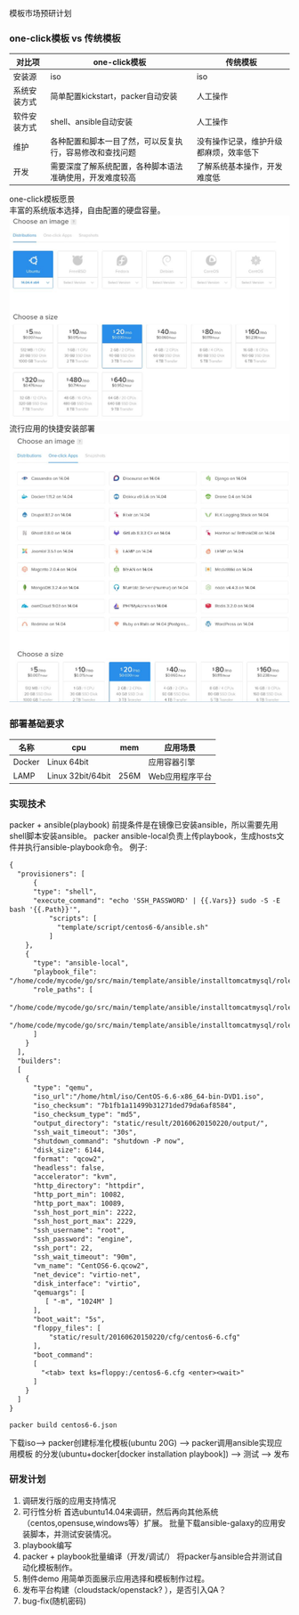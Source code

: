 
模板市场预研计划

### one-click模板 vs 传统模板
|对比项|one-click模板|传统模板|
|------|---------|--------|
|安装源|iso|iso|
|系统安装方式|简单配置kickstart，packer自动安装|人工操作|
|软件安装方式|shell、ansible自动安装|人工操作|
|维护|各种配置和脚本一目了然，可以反复执行，容易修改和查找问题|没有操作记录，维护升级都麻烦，效率低下|
|开发|需要深度了解系统配置，各种脚本语法准确使用，开发难度较高|了解系统基本操作，开发难度低|

one-click模板愿景     
丰富的系统版本选择，自由配置的硬盘容量。     
![pic1](images/2016_06_20_11_44_09_1049x770.jpg)
流行应用的快捷安装部署    
![pic2](images/2016_06_20_11_44_30_1017x973.jpg)

### 部署基础要求

| 名称	|cpu	| mem	|应用场景	| 
|--------|-------|-------|----------| 
|Docker |Linux 64bit  |     |应用容器引擎|
| LAMP  |Linux 32bit/64bit |256M  |Web应用程序平台|

### 实现技术
packer + ansible(playbook)
前提条件是在镜像已安装ansible，所以需要先用shell脚本安装ansible。
packer ansible-local负责上传playbook，生成hosts文件并执行ansible-playbook命令。
例子:
```
{
  "provisioners": [
      {
      "type": "shell",
      "execute_command": "echo 'SSH_PASSWORD' | {{.Vars}} sudo -S -E bash '{{.Path}}'",
          "scripts": [
            "template/script/centos6-6/ansible.sh"
          ]
    },
    {
      "type": "ansible-local",
      "playbook_file": "/home/code/mycode/go/src/main/template/ansible/installtomcatmysql/roles.yml",
      "role_paths": [
        "/home/code/mycode/go/src/main/template/ansible/installtomcatmysql/roles/mysql",
        "/home/code/mycode/go/src/main/template/ansible/installtomcatmysql/roles/tomcat"
      ]
    }
  ],
  "builders":
  [
    {
      "type": "qemu",
      "iso_url":"/home/html/iso/CentOS-6.6-x86_64-bin-DVD1.iso",
      "iso_checksum": "7b1fb1a11499b31271ded79da6af8584",
      "iso_checksum_type": "md5",
      "output_directory": "static/result/20160620150220/output/",
      "ssh_wait_timeout": "30s",
      "shutdown_command": "shutdown -P now",
      "disk_size": 6144,
      "format": "qcow2",
      "headless": false,
      "accelerator": "kvm",
      "http_directory": "httpdir",
      "http_port_min": 10082,
      "http_port_max": 10089,
      "ssh_host_port_min": 2222,
      "ssh_host_port_max": 2229,
      "ssh_username": "root",
      "ssh_password": "engine",
      "ssh_port": 22,
      "ssh_wait_timeout": "90m",
      "vm_name": "CentOS6-6.qcow2",
      "net_device": "virtio-net",
      "disk_interface": "virtio",
      "qemuargs": [
         [ "-m", "1024M" ]
      ],
      "boot_wait": "5s",
      "floppy_files": [
          "static/result/20160620150220/cfg/centos6-6.cfg"
      ],
      "boot_command":
      [
        "<tab> text ks=floppy:/centos6-6.cfg <enter><wait>"
      ]
    }
  ]
}
```
```
packer build centos6-6.json
```
下载iso--> packer创建标准化模板(ubuntu 20G) --> packer调用ansible实现应用模板
的分发(ubuntu+docker[docker installation playbook]) --> 测试  --> 发布

### 研发计划
1. 调研发行版的应用支持情况
2. 可行性分析
首选ubuntu14.04来调研，然后再向其他系统（centos,opensuse,windows等）扩展。
批量下载ansible-galaxy的应用安装脚本，并测试安装情况。
3. playbook编写
4. packer + playbook批量编译（开发/调试/）
将packer与ansible合并测试自动化模板制作。
5. 制件demo
用简单页面展示应用选择和模板制作过程。
6. 发布平台构建（cloudstack/openstack? ），是否引入QA？ 
7. bug-fix(随机密码)
